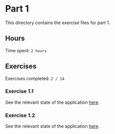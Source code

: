 # Part 1

This directory contains the exercise files for part 1.

## Hours

Time spent: `2 hours`

## Exercises

Exercises completed: `2 / 14`

### Exercise 1.1

See the relevant state of the application [here](https://github.com/rikurauhala/fullstack/tree/378223cddfa18e0916cb9d30aa4fcce7a0a56f4a/exercises/part01/course-information).

### Exercise 1.2

See the relevant state of the application [here](https://github.com/rikurauhala/fullstack/tree/83cd44933f35a140f8adb3124e6bdd5c04eceec3/exercises/part01/course-information).
